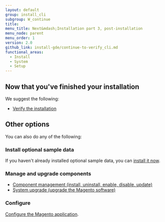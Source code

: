 ```yaml
---
layout: default
group: install_cli
subgroup: W_continue
title:
menu_title: Next&mdash;Installation part 3, post-installation
menu_node: parent
menu_order: 1
version: 2.0
github_link: install-gde/continue-to-verify_cli.md
functional_areas:
  - Install
  - System
  - Setup
---
```



## Now that you've finished your installation
We suggest the following:

*	<a href="{{page.baseurl}}install-gde/install/verify.html">Verify the installation</a>

## Other options
You can also do any of the following:

### Install optional sample data
If you haven't already installed optional sample data, you can <a href="{{page.baseurl}}install-gde/install/sample-data.html">install it now</a>.

### Manage and upgrade components
*	<a href="{{page.baseurl}}comp-mgr/compman-start.html">Component management (install, uninstall, enable, disable, update)</a>
*	<a href="{{page.baseurl}}comp-mgr/upgrader/upgrade-start.html">System upgrade (upgrade the Magento software)</a>

### Configure
<a href="{{page.baseurl}}install-gde/install/post-install-config.html">Configure the Magento application</a>.
